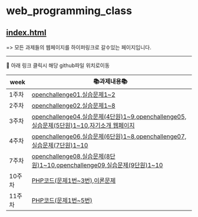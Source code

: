 # web_programming_class

## <a href="https://kim-do-kyun.github.io/web_programming_class/index.html" target="_blank">index.html</a>
=> 모든 과제들의 웹페이지를 하이퍼링크로 갈수있는 페이지입니다.

<hr>

:pushpin: 아래 링크 클릭시 해당 github파일 위치로이동

|week|📚과제내용📚|
|------|-------------------------------------------------------------|
|1주차|<a href="https://github.com/kim-do-kyun/web_programming_class/tree/main/1st_week/assignment">openchallenge01,실습문제1&#126;2|
|2주차|<a href="https://github.com/kim-do-kyun/web_programming_class/tree/main/2nd_week/assignment/OpenChallenge02">openchallenge02</a>,<a href="https://github.com/kim-do-kyun/web_programming_class/tree/main/2nd_week/assignment/%EC%8B%A4%EC%8A%B5%EA%B3%BC%EC%A0%9C">실습문제1&#126;8|
|3주차|<a href="https://github.com/kim-do-kyun/web_programming_class/tree/main/3rd_week/4%EB%8B%A8%EC%9B%90">openchallenge04,실습문제(4단원)1&#126;9</a>,<a href="https://github.com/kim-do-kyun/web_programming_class/tree/main/3rd_week/5%EB%8B%A8%EC%9B%90">openchallenge05,실습문제(5단원)1&#126;10</a>,<a href="https://github.com/kim-do-kyun/web_programming_class/tree/main/3rd_week/sourcecode(%EC%9E%90%EA%B8%B0%EC%86%8C%EA%B0%9C)">자기소개 웹페이지|
|4주차|<a href="https://github.com/kim-do-kyun/web_programming_class/tree/main/4th_week/6%EB%8B%A8%EC%9B%90">openchallenge06,실습문제(6단원)1&#126;8</a>,<a href="https://github.com/kim-do-kyun/web_programming_class/tree/main/4th_week/7%EB%8B%A8%EC%9B%90">openchallenge07,실습문제(7단원)1&#126;10</a>
|7주차|<a href="https://github.com/kim-do-kyun/web_programming_class/tree/main/7th_week/8%EB%8B%A8%EC%9B%90/html">openchallenge08,실습문제(8단원)1&#126;10</a>,<a href="https://github.com/kim-do-kyun/web_programming_class/tree/main/7th_week/9%EB%8B%A8%EC%9B%90/HTML">openchallenge09,실습문제(9단원)1&#126;10</a>
|10주차|<a href="https://github.com/kim-do-kyun/web_programming_class/tree/main/10th_week/php">PHP코드(문제1번~3번)</a>,<a href="https://github.com/kim-do-kyun/web_programming_class/tree/main/10th_week/%EC%84%9C%EC%88%A0%ED%98%95%20%EC%9D%B4%EB%A1%A0%EB%AC%B8%EC%A0%9C">이론문제</a>
|11주차|<a href="https://github.com/kim-do-kyun/web_programming_class/tree/main/11th_week/PHP">PHP코드(문제1번~5번)</a>

